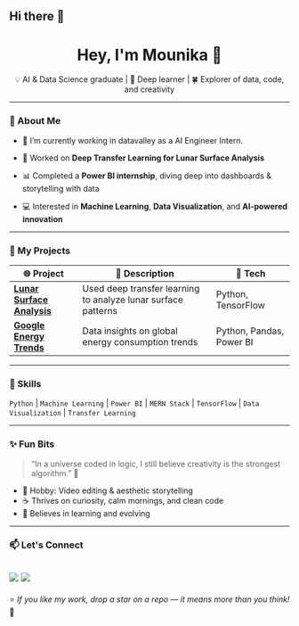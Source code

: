 ## Hi there 👋
<h1 align="center">Hey, I'm Mounika 👋</h1>

<p align="center">
💡 AI & Data Science graduate | 🌌 Deep learner | 🍀 Explorer of data, code, and creativity  
</p>

---

### 🌻 About Me  
- 🔭 I’m currently working in datavalley as a AI Engineer Intern.
- 🌙 Worked on **Deep Transfer Learning for Lunar Surface Analysis**  
   
- 📊 Completed a **Power BI internship**, diving deep into dashboards & storytelling with data  
- 💻 Interested in **Machine Learning**, **Data Visualization**, and **AI-powered innovation**  

---

### 🚀 My Projects  
| 🌐 Project | 💬 Description | 🧠 Tech |
|-------------|----------------|----------|
| [**Lunar Surface Analysis**](https://github.com/mouikadasari/project-on-lunar-surface) | Used deep transfer learning to analyze lunar surface patterns | Python, TensorFlow |
| [**Google Energy Trends**](https://github.com/mouikadasari/google-energy-trends) | Data insights on global energy consumption trends | Python, Pandas, Power BI |

---

### 🧩 Skills  
`Python` | `Machine Learning` | `Power BI` | `MERN Stack` | `TensorFlow` | `Data Visualization` | `Transfer Learning`  

---

### ✨ Fun Bits  
> “In a universe coded in logic, I still believe creativity is the strongest algorithm.” 🌙  
- 🎥 Hobby: Video editing & aesthetic storytelling  
- ☕ Thrives on curiosity, calm mornings, and clean code  
- 🌈 Believes in learning and evolving  

---

### 📫 Let's Connect  
<a href="mailto:mounikad246@gmail.com"><img src="https://img.shields.io/badge/Email-D14836?style=flat&logo=gmail&logoColor=white"/></a>
<a href="https://www.linkedin.com/in/dasari-mounika-41790828b/"><img src="https://img.shields.io/badge/LinkedIn-0077B5?style=flat&logo=linkedin&logoColor=white"/></a>
---

⭐ *If you like my work, drop a star on a repo — it means more than you think!* 🌟


<!--
**mouikadasari/mouikadasari** is a ✨ _special_ ✨ repository because its `README.md` (this file) appears on your GitHub profile.

Here are some ideas to get you started:

- 🔭 I’m currently working on ...
- 🌱 I’m currently learning ...
- 👯 I’m looking to collaborate on ...
- 🤔 I’m looking for help with ...
- 💬 Ask me about ...
- 📫 How to reach me: ...
- 😄 Pronouns: ...
- ⚡ Fun fact: ...
-->
